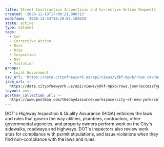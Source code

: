 ```yaml
---
title: Street Construction Inspections and Corrective Action Requests
created: '2020-11-10T17:06:21.808713'
modified: '2020-12-04T19:29:07.189038'
state: active
type: dataset
tags:
  - Car
  - Corrective Action
  - Dash
  - Hiqa
  - Inspection
  - Nov
  - Violation
groups:
  - Local Government
csv_url: 'https://data.cityofnewyork.us/api/views/ydkf-mpxb/rows.csv?accessType=DOWNLOAD'
json_url: >-
  https://data.cityofnewyork.us/api/views/ydkf-mpxb/rows.json?accessType=DOWNLOAD
layout: post
postman_collection_url: >-
  https://www.postman.com/thedaydasource/workspace/city-of-new-york/collection/15909983-79adb02b-aaa5-4c7b-a821-b16150ffb43d
---
```

DOT's Highway Inspection & Quality Assurance (HIQA) enforces the laws and rules that govern the way utilities, plumbers, contractors, other governmental agencies, and property owners perform work on the City's sidewalks, roadways and highways. DOT's inspectors also review work sites for compliance with permit stipulations, and issue violations when they find non-compliance with the laws and rules.
